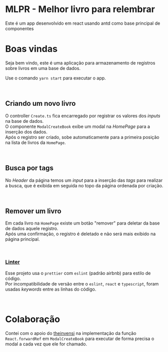 # MLPR - Melhor livro para relembrar

Este é um app desenvolvido em react usando antd como base principal de componentes

# Boas vindas

Seja bem vindo, este é uma aplicação para armazenamento de registros sobre livros em uma base de dados.

Use o comando `yarn start` para executar o app.

<br>

## Criando um novo livro

O controller `Create.ts` fica encarregado por registrar os valores dos <i>inputs</i> na base de dados.\
O componente `ModalCreateBook` exibe um modal na <i>HomePage</i> para a inserção dos dados.\
Após o registro ser criado, sobe automaticamente para a primeira posição na lista de livros da `HomePage`.

<br>

## Busca por tags

No <i>Header</i> da página temos um <i>input</i> para a inserção das <i>tags</i> para realizar a busca, que é exibida em seguida no topo da página ordenada por criação.

<br>

## Remover um livro

Em cada livro na `HomePage` existe um botão "remover" para deletar da base de dados aquele registro.\
Após uma confirmação, o registro é deletado e não será mais exibido na página principal.

<br>

### [Linter]()

Esse projeto usa o `prettier` com `eslint` (padrão airbnb) para estilo de código.\
Por incompatibilidade de versão entre o `eslint`, `react` e `typescript`, foram usadas <i>keywords</i> entre as linhas do código.

<br>

# Colaboração

Contei com o apoio do [theinvensi](https://github.com/theinvensi) na implementação da função `React.forwardRef` em `ModalCreateBook` para executar de forma precisa o modal a cada vez que ele for chamado.
